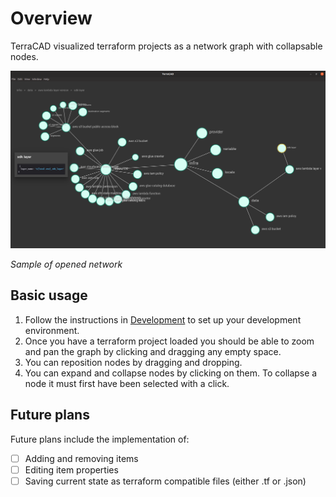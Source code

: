 # Overview

TerraCAD visualized terraform projects as a network graph with collapsable nodes.

![network-overview](images/network-overview.png)

_Sample of opened network_

## Basic usage

1. Follow the instructions in [Development](./guides/development) to set up your development environment.
2. Once you have a terraform project loaded you should be able to zoom and pan the graph by clicking and dragging any empty space.
3. You can reposition nodes by dragging and dropping.
4. You can expand and collapse nodes by clicking on them. To collapse a node it must first have been selected with a click.

## Future plans

Future plans include the implementation of:

- [ ] Adding and removing items
- [ ] Editing item properties
- [ ] Saving current state as terraform compatible files (either .tf or .json)
